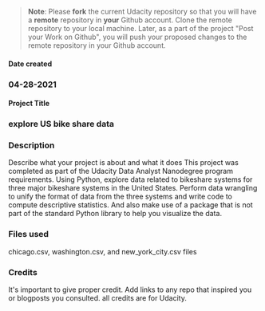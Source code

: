 >**Note**: Please **fork** the current Udacity repository so that you will have a **remote** repository in **your** Github account. Clone the remote repository to your local machine. Later, as a part of the project "Post your Work on Github", you will push your proposed changes to the remote repository in your Github account.

#### Date created
### 04-28-2021
#### Project Title
### explore US bike share data
### Description
Describe what your project is about and what it does
This project was completed as part of the Udacity Data Analyst Nanodegree program requirements.
Using Python, explore data related to bikeshare systems for three major bikeshare systems in the United States. 
Perform data wrangling to unify the format of data from the three systems and write code to compute descriptive statistics. 
And also make use of a package that is not part of the standard Python library to help you visualize the data.
### Files used
chicago.csv, washington.csv, and new_york_city.csv files
### Credits
It's important to give proper credit. Add links to any repo that inspired you or blogposts you consulted.
all credits are for Udacity.
